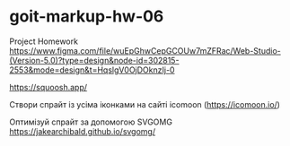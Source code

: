 # goit-markup-hw-06

Project Homework
https://www.figma.com/file/wuEpGhwCepGCOUw7mZFRac/Web-Studio-(Version-5.0)?type=design&node-id=302815-2553&mode=design&t=HqslgV0OjDOknzIj-0

https://squoosh.app/

Створи спрайт із усіма іконками на сайті icomoon (https://icomoon.io/)

Оптимізуй спрайт за допомогою SVGOMG https://jakearchibald.github.io/svgomg/